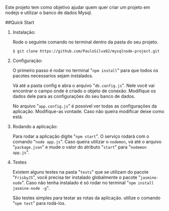 Este projeto tem como objetivo ajudar quem quer criar um projeto em nodejs e utilizar o banco de dados Mysql.

##Quick Start

1. Instalação: 

	Rode o seguinte comando no terminal dentro da pasta do seu projeto.

	`$ git clone https://github.com/PauloSilva92/mysqlnode-project.git`

2. Configuração:

	O primeiro passo é rodar no terminal "`npm install`" para que todos os pacotes necessarios sejam instalados.

	Vá até a pasta config e abra o arquivo "`db.config.js`". Nele você vai encontrar o campo onde é criado o objeto de conexão. Modifique os dados dele para as configurações do seu banco de dados.

	No arquivo "`app.config.js`" é possivel ver todas as configurações da aplicação. Modifique-as vontade. Caso não queira modificar deixe como está.
3. Rodando a aplicação:

	Para rodar a aplicação digite "`npm start`". O serviço rodará com o comando "`node app.js`". Caso queira utilizar o `nodemon`, vá até o arquivo "`package.json`" e mude o valor do atributo "`start`" para "`nodemon app.js`".

4. Testes

	Existem alguns testes na pasta "`tests`" que se utilizam do pacote "`FrisbyJS`", você precisa ter instalado globalmente o pacote "`jasmine-node`". Caso não tenha instalado é só rodar no terminal "`npm install jasmine-node -g`".

	São testes simples para testar as rotas da aplicação. utilize o comando "`npm test`" para rodá-los.

